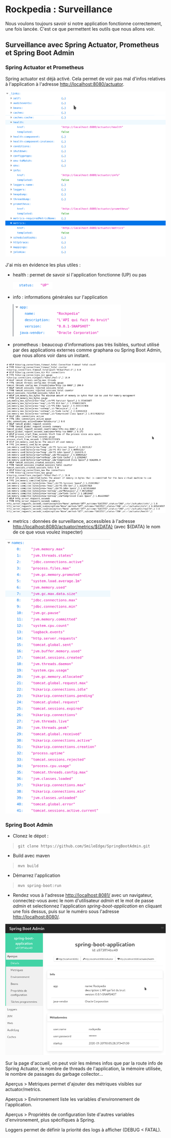 # Rockpedia : Surveillance

Nous voulons toujours savoir si notre application fonctionne correctement, une fois lancée. C'est ce que permettent les outils que nous allons voir.

## Surveillance avec Spring Actuator, Prometheus et Spring Boot Admin

### Spring Actuator et Prometheus

Spring actuator est déjà activé. Cela permet de voir pas mal d'infos relatives à l'application à l'adresse [http://localhost:8080/actuator](http://localhost:8080/actuator).

![](images/actuator.png) 

J'ai mis en évidence les plus utiles :

- health : permet de savoir si l'application fonctionne (UP) ou pas

  ![](images/health.png)

- info : informations générales sur l'application

  ![](images/infos.png)

- prometheus : beaucoup d'informations pas très lisibles, surtout utilisé par des applications externes comme graphana ou Spring Boot Admin, que nous allons voir dans un instant.

![](images/prometheus.png)

- metrics : données de surveillance, accessibles à l'adresse [http://localhost:8080/actuator/metrics/${DATA}](http://localhost:8080/actuator/metrics) (avec ${DATA} le nom de ce que vous voulez inspecter)

![](images/metrics.png)

### Spring Boot Admin

- Clonez le dépot :

> `git clone https://github.com/SmileEdge/SpringBootAdmin.git`

- Build avec maven

>`mvn build`

- Démarrez l'application

>`mvn spring-boot:run`

- Rendez vous à l'adresse [http://localhost:8081/](http://localhost:8081) avec un navigateur, connectez-vous avec le nom d'utilisateur *admin* et le mot de passe *admin* et selectionnez l'application *spring-boot-application* en cliquant une fois dessus, puis sur le  numéro sous l'adresse [http://localhost:8080/](http://localhost:8080).

![](images/sba.png)

Sur la page d'accueil, on peut voir les mêmes infos que par la route info de Spring Actuator, le nombre de threads de l'application, la mémoire utilisée, le nombre de passages du garbage collector...

Aperçus \> Metriques permet d'ajouter des métriques visibles sur actuator/metrics.

Aperçus \> Envirronement liste les variables d'environnement de l'application.

Aperçus \> Propriétés de configuration liste d'autres variables d'environement, plus spécifiques à Spring.

Loggers permet de définir la priorité des logs à afficher (DEBUG < FATAL).